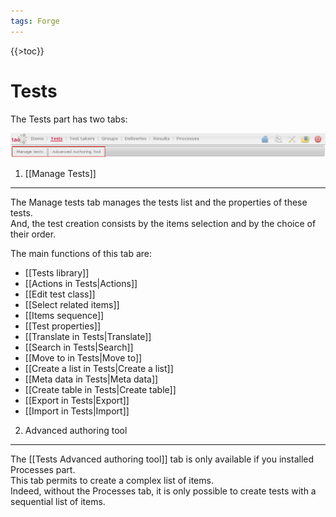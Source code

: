 ```yaml
---
tags: Forge
---
```


{{\>toc}}

Tests
=====

The Tests part has two tabs:

![](resources/tests-tabs.png)

1. [[Manage Tests]]
-------------------

The Manage tests tab manages the tests list and the properties of these tests.\
And, the test creation consists by the items selection and by the choice of their order.

The main functions of this tab are:

-   [[Tests library]]
-   [[Actions in Tests|Actions]]
-   [[Edit test class]]
-   [[Select related items]]
-   [[Items sequence]]
-   [[Test properties]]
-   [[Translate in Tests|Translate]]
-   [[Search in Tests|Search]]
-   [[Move to in Tests|Move to]]
-   [[Create a list in Tests|Create a list]]
-   [[Meta data in Tests|Meta data]]
-   [[Create table in Tests|Create table]]
-   [[Export in Tests|Export]]
-   [[Import in Tests|Import]]

2. Advanced authoring tool
--------------------------

The [[Tests Advanced authoring tool]] tab is only available if you installed Processes part.\
This tab permits to create a complex list of items.\
Indeed, without the Processes tab, it is only possible to create tests with a sequential list of items.

